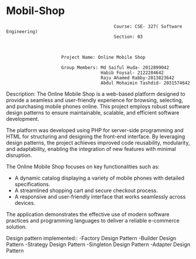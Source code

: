 # Mobil-Shop 

                                             Course: CSE- 327( Software Engineering)
                                             Section: 03



                         Project Name: Online Mobile Shop
                
                         Group Members: Md Saiful Huda- 2012899042
                                        Habib Foysal- 2122284642
                                        Raju Ahamed Rabby-2013823642
                                        Abdul Mohaimin Tashdid- 2031574642


Description: 
The Online Mobile Shop is a web-based platform designed to provide a seamless and user-friendly experience for browsing, selecting, and purchasing mobile phones online. This project employs robust software design patterns to ensure maintainable, scalable, and efficient software development.  

The platform was developed using PHP for server-side programming and HTML for structuring and designing the front-end interface. By leveraging design patterns, the project achieves improved code reusability, modularity, and adaptability, enabling the integration of new features with minimal disruption.  

The Online Mobile Shop focuses on key functionalities such as:  
- A dynamic catalog displaying a variety of mobile phones with detailed specifications.  
- A streamlined shopping cart and secure checkout process.  
- A responsive and user-friendly interface that works seamlessly across devices.  

The application demonstrates the effective use of modern software practices and programming languages to deliver a reliable e-commerce solution.


Design pattern implemented::
 -Factory Design Pattern
 -Builder Design Pattern
 -Strategy Design Pattern
 -Singleton Design Pattern
 -Adapter Design Pattern
